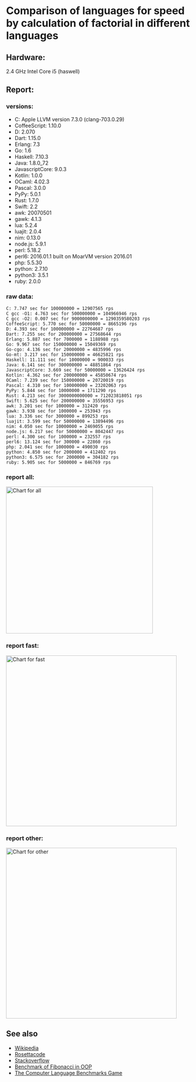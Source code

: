 Comparison of languages for speed by calculation of factorial in different languages
====================================================================================

Hardware:
---------
2.4 GHz Intel Core i5 (haswell)

Report:
-------
### versions:

  * C: Apple LLVM version 7.3.0 (clang-703.0.29)
  * CoffeeScript: 1.10.0
  * D: 2.070
  * Dart: 1.15.0
  * Erlang: 7.3
  * Go: 1.6
  * Haskell: 7.10.3
  * Java: 1.8.0_72
  * JavascriptCore: 9.0.3
  * Kotlin: 1.0.0
  * OCaml: 4.02.3
  * Pascal: 3.0.0
  * PyPy: 5.0.1
  * Rust: 1.7.0
  * Swift: 2.2
  * awk: 20070501
  * gawk: 4.1.3
  * lua: 5.2.4
  * luajit: 2.0.4
  * nim: 0.13.0
  * node.js: 5.9.1
  * perl: 5.18.2
  * perl6: 2016.01.1 built on MoarVM version 2016.01
  * php: 5.5.30
  * python: 2.7.10
  * python3: 3.5.1
  * ruby: 2.0.0


### raw data:

    C: 7.747 sec for 100000000 = 12907565 rps
    C gcc -O1: 4.763 sec for 500000000 = 104966946 rps
    C gcc -O2: 0.007 sec for 9000000000 = 1290359580203 rps
    CoffeeScript: 5.770 sec for 50000000 = 8665196 rps
    D: 4.393 sec for 100000000 = 22764687 rps
    Dart: 7.255 sec for 200000000 = 27568644 rps
    Erlang: 5.887 sec for 7000000 = 1188988 rps
    Go: 9.967 sec for 150000000 = 15049369 rps
    Go-cgo: 4.136 sec for 20000000 = 4835996 rps
    Go-mt: 3.217 sec for 150000000 = 46625821 rps
    Haskell: 11.111 sec for 10000000 = 900033 rps
    Java: 6.141 sec for 300000000 = 48851864 rps
    JavascriptCore: 3.669 sec for 50000000 = 13626424 rps
    Kotlin: 4.362 sec for 200000000 = 45850674 rps
    OCaml: 7.239 sec for 150000000 = 20720019 rps
    Pascal: 4.310 sec for 100000000 = 23202063 rps
    PyPy: 5.844 sec for 10000000 = 1711290 rps
    Rust: 4.213 sec for 3000000000000 = 712023818051 rps
    Swift: 5.625 sec for 200000000 = 35556953 rps
    awk: 3.201 sec for 1000000 = 312420 rps
    gawk: 3.938 sec for 1000000 = 253943 rps
    lua: 3.336 sec for 3000000 = 899253 rps
    luajit: 3.599 sec for 50000000 = 13894496 rps
    nim: 4.050 sec for 10000000 = 2469055 rps
    node.js: 6.217 sec for 50000000 = 8042447 rps
    perl: 4.300 sec for 1000000 = 232557 rps
    perl6: 13.124 sec for 300000 = 22860 rps
    php: 2.041 sec for 1000000 = 490030 rps
    python: 4.850 sec for 2000000 = 412402 rps
    python3: 6.575 sec for 2000000 = 304182 rps
    ruby: 5.905 sec for 5000000 = 846769 rps


### report all:

<img alt="Chart for all" width="401" src="https://chart.googleapis.com/chart?cht=bhs&chs=602x498&chd=t%3A104966945%2C48851863%2C46625821%2C45850674%2C35556953%2C27568644%2C23202062%2C22764687%2C20720019%2C15049369%2C13894495%2C13626424%2C12907564%2C8665196%2C8042447%2C4835995%2C2469054%2C1711290%2C1188988%2C900032%2C899252%2C846768%2C490030%2C412402%2C312420%2C304182%2C253942%2C232556&chco=4d89f9&chbh=12&chds=0,104966945.593932&chxt=x,y,r&chxl=1%3A%7Cperl%7Cgawk%7Cpython3%7Cawk%7Cpython%7Cphp%7Cruby%7Clua%7CHaskell%7CErlang%7CPyPy%7Cnim%7CGo-cgo%7Cnode.js%7CCoffeeScript%7CC%7CJavascriptCore%7Cluajit%7CGo%7COCaml%7CD%7CPascal%7CDart%7CSwift%7CKotlin%7CGo-mt%7CJava%7CC%20gcc%20-O1%7C2%3A%7C232556%20rps%7C253942%20rps%7C304182%20rps%7C312420%20rps%7C412402%20rps%7C490030%20rps%7C846768%20rps%7C899252%20rps%7C900032%20rps%7C1188988%20rps%7C1711290%20rps%7C2469054%20rps%7C4835995%20rps%7C8042447%20rps%7C8665196%20rps%7C12907564%20rps%7C13626424%20rps%7C13894495%20rps%7C15049369%20rps%7C20720019%20rps%7C22764687%20rps%7C23202062%20rps%7C27568644%20rps%7C35556953%20rps%7C45850674%20rps%7C46625821%20rps%7C48851863%20rps%7C104966945%20rps%7C0%3A%7C0%20%25%7C10%20%25%7C20%20%25%7C30%20%25%7C40%20%25%7C50%20%25%7C60%20%25%7C70%20%25%7C80%20%25%7C90%20%25%7C100%20%25">

### report fast:

<img alt="Chart for fast" width="466" src="https://chart.googleapis.com/chart?cht=bhs&chs=700x311&chd=t%3A104966945%2C48851863%2C46625821%2C45850674%2C35556953%2C27568644%2C23202062%2C22764687%2C20720019%2C15049369%2C13894495%2C13626424%2C12907564%2C8665196%2C8042447%2C4835995%2C2469054&chco=4d89f9&chbh=12&chds=0,104966945.593932&chxt=x,y,r&chxl=1%3A%7Cnim%7CGo-cgo%7Cnode.js%7CCoffeeScript%7CC%7CJavascriptCore%7Cluajit%7CGo%7COCaml%7CD%7CPascal%7CDart%7CSwift%7CKotlin%7CGo-mt%7CJava%7CC%20gcc%20-O1%7C2%3A%7C2469054%20rps%7C4835995%20rps%7C8042447%20rps%7C8665196%20rps%7C12907564%20rps%7C13626424%20rps%7C13894495%20rps%7C15049369%20rps%7C20720019%20rps%7C22764687%20rps%7C23202062%20rps%7C27568644%20rps%7C35556953%20rps%7C45850674%20rps%7C46625821%20rps%7C48851863%20rps%7C104966945%20rps%7C0%3A%7C0%20%25%7C10%20%25%7C20%20%25%7C30%20%25%7C40%20%25%7C50%20%25%7C60%20%25%7C70%20%25%7C80%20%25%7C90%20%25%7C100%20%25">

### report other:

<img alt="Chart for other" width="466" src="https://chart.googleapis.com/chart?cht=bhs&chs=700x209&chd=t%3A1711290%2C1188988%2C900032%2C899252%2C846768%2C490030%2C412402%2C312420%2C304182%2C253942%2C232556&chco=4d89f9&chbh=12&chds=0,1711290.38893455&chxt=x,y,r&chxl=1%3A%7Cperl%7Cgawk%7Cpython3%7Cawk%7Cpython%7Cphp%7Cruby%7Clua%7CHaskell%7CErlang%7CPyPy%7C2%3A%7C232556%20rps%7C253942%20rps%7C304182%20rps%7C312420%20rps%7C412402%20rps%7C490030%20rps%7C846768%20rps%7C899252%20rps%7C900032%20rps%7C1188988%20rps%7C1711290%20rps%7C0%3A%7C0%20%25%7C10%20%25%7C20%20%25%7C30%20%25%7C40%20%25%7C50%20%25%7C60%20%25%7C70%20%25%7C80%20%25%7C90%20%25%7C100%20%25">



See also
--------

  * [Wikipedia](http://en.wikipedia.org/wiki/Factorial)
  * [Rosettacode](http://rosettacode.org/wiki/Factorial)
  * [Stackoverflow](http://stackoverflow.com/questions/23930/factorial-algorithms-in-different-languages)
  * [Benchmark of Fibonacci in OOP](https://github.com/Balancer/benchmarks-fib-obj)
  * [The Computer Language Benchmarks Game](http://benchmarksgame.alioth.debian.org)
